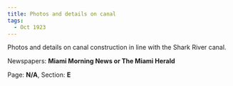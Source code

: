 ```yaml
---  
title: Photos and details on canal  
tags:  
  - Oct 1923  
---  
```

  
Photos and details on canal construction in line with the Shark River canal.  
  
Newspapers: **Miami Morning News or The Miami Herald**  
  
Page: **N/A**, Section: **E** 
